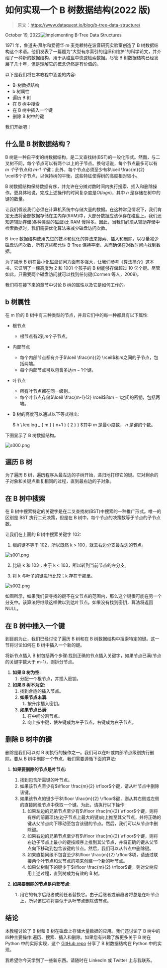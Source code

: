 # 如何实现一个 B 树数据结构(2022 版)

> 原文：<https://www.dataquest.io/blog/b-tree-data-structure/>

October 19, 2022![Implementing B-Tree Data Structures](img/ffd9fcd2e5ed40bc927c4fee8871a891.png)

1971 年，鲁道夫·拜尔和爱德华·m·麦克赖特在波音研究实验室创造了 B 树数据结构这个术语。他们发表了一篇题为“大型有序索引的组织和维护”的科学论文，并介绍了一种新的数据结构，用于从磁盘中快速检索数据。尽管 B 树数据结构已经发展了几十年，但是理解它的概念仍然是有价值的。

以下是我们将在本教程中涵盖的内容:

*   B-树数据结构
*   b 树属性
*   遍历 B 树
*   在 B 树中搜索
*   在 B 树中插入一个键
*   删除 B 树中的键

我们开始吧！

## 什么是 B 树数据结构？

B 树是一种自平衡的树数据结构，是二叉查找树(BST)的一般化形式。然而，与二叉树不同，每个节点可以有两个以上的子节点。换句话说，每个节点最多可以有 *m 个*子节点和 *m-1 个*键；此外，每个节点必须至少有$\lceil \frac{m}{2} \rceil$个子节点，以保持树的平衡。这些特征使得树的高度相对较小。

B 树数据结构保持数据有序，并允许在分摊对数时间内执行搜索、插入和删除操作。更具体地说，完成上述操作的时间复杂度是$O(log {n})$，其中 *n* 是存储在树中的键的数量。

让我们假设我们必须在计算机系统中存储大量的数据。在这种常见情况下，我们肯定无法将全部数据存储在主内存(RAM)中，大部分数据应该保存在磁盘上。我们还知道辅助存储(各种类型的磁盘)比 RAM 慢得多。因此，当我们必须从辅助存储中检索数据时，我们需要优化算法来减少磁盘访问次数。

B-tree 数据结构使用先进的技术和优化的算法来搜索、插入和删除，以尽量减少磁盘访问次数，所有这些都允许 B-Tree 保持平衡，从而确保在对数时间内找到数据。

为了揭示 B 树在最小化磁盘访问方面有多强大，让我们参考《算法简介》这本书，它证明了一棵高度为 2 和 1001 个孩子的 B 树能够存储超过 10 亿个键。尽管如此，只需要两个磁盘访问就可以找到任何键(Cormen 等人，2009)。

我们将在接下来的章节中讨论 B 树的属性以及它是如何工作的。

## b 树属性

在 m 阶的 B 树中有三种类型的节点，并且它们中的每一种都具有以下属性:

*   根节点
    *   根节点有$2$到$m$个子节点。
*   内部节点
    *   每个内部节点都有介于$\lceil \frac{m}{2} \rceil$和$m$之间的子节点，包括两端。
    *   每个内部节点可以包含多达$m-1$个键。
*   叶节点
    *   所有叶节点都在同一级别。
    *   每个叶节点存储$\lceil \frac{m-1}{2} \rceil$和$m-1$之间的密钥，包括两端。
*   B 树的高度可以通过以下等式得出:

    $ h \ leq log _ { m } { n+1 } { 2 } } $其中 *m* 是最小度数， *n* 是键的个数。

下图显示了 B 树数据结构。

![s000.png](img/a226c1764b978a0b498a0ecd82b66235.png)

## 遍历 B 树

为了遍历 B 树，遍历程序从最左边的子树开始，递归地打印它的键。它对剩余的子对象和关键点重复相同的过程，直到最右边的子对象。

## 在 B 树中搜索

在 B 树中搜索特定的关键字是在二叉查找树(BST)中搜索的一种推广形式。唯一的区别是 BST 执行二元决策，但是在 B 树中，每个节点的决策数等于节点的子节点数。

让我们在上面的 B 树中搜索关键字 102:

1.  根的键不等于 102，所以既然 k > 100，就去右边分支最左边的节点。

![s001.png](img/46c327d6fa1c56f85a8adb5c031fceaa.png)

2.  比较 k 和 103；由于 k < 103，所以转到当前节点的左分支。

3.  将 k 与叶子的键进行比较；k 存在于那里。

![s002.png](img/bed1de5a3597a4924ffcafe484d17bcc.png)

如图所示，如果我们要寻找的键不在父节点的范围内，那么这个键很可能在另一个分支中。该算法将继续这样做以到达叶节点。如果没有找到密钥，算法将返回 NULL。

## 在 B 树中插入一个键

到目前为止，我们已经讨论了遍历 B 树和在 B 树数据结构中搜索特定的键。这一节将讨论如何在 B 树中插入一个新的键。

将新节点插入 B 树包括两个步骤:找到正确的节点插入关键字，如果节点已满(节点的关键字数大于 m-1)，则拆分节点。

1.  **如果 B 树为空:**
    1.  分配一个根节点，并插入密钥。
2.  **如果 B 树不为空:**
    1.  找到合适的插入节点。
    2.  **如果节点未满:**
        1.  按升序插入密钥。
    3.  **如果节点已满:**
        1.  在中间分割节点。
        2.  向上按中键，使左键成为左子节点，右键成为右子节点。

## 删除 B 树中的键

删除是我们可以对 B 树执行的操作之一。我们可以在叶或内部节点级别执行删除。要从 B 树中删除一个节点，我们需要遵循下面的算法:

1.  **如果要删除的节点是叶节点:**

    1.  找到包含所需键的叶节点。
    2.  如果该节点至少有$\lfloor \frac{m}{2} \rfloor$个键，请从叶节点中删除该键。
    3.  如果该节点的键少于$\lfloor \frac{m}{2} \rfloor$键，则从其右侧或左侧的直接同级节点中获取一个键。为此，请执行以下操作:
        1.  如果左边的兄弟节点至少有$\lfloor \frac{m}{2} \rfloor$个键，则将有序的前置项(左边子节点上最大的键)向上推至其父节点，并将正确的键从父节点向下移动至包含该键的节点。然后，我们可以从节点中删除键。
        2.  如果右边的兄弟节点至少有$\lfloor \frac{m}{2} \rfloor$个键，则将右边子节点上最小的键按顺序上推到其父节点，并将正确的键从父节点向下移动到包含该键的节点。然后，我们可以从节点中删除键。
        3.  如果直接同级不包含至少$\lfloor \frac{m}{2} \rfloor$项，请通过联接两个叶节点和父节点的项来创建一个新的叶节点。
        4.  如果父树剩下的键少于$\lfloor \frac{m}{2} \rfloor$键，则对父树应用上述过程，直到树成为有效的 B 树。
2.  **如果要删除的节点是内部节点:**

    1.  用它的有序后继者或前任者替换它。由于后继者或前趋者将总是在叶节点上，所以该过程将类似于从叶节点删除该节点。

## 结论

本教程讨论了 B 树和 B 树在磁盘上存储大量数据的应用。我们还讨论了 B 树中的四种主要操作:遍历、搜索、插入和删除。如果您有兴趣了解更多关于 B 树在 Python 中的实际实现，这个 [GitHub repo](https://gist.github.com/teepark/572734) 分享了 B 树数据结构在 Python 中的实现。

我希望你今天学到了一些新东西。请随时在 LinkedIn 或 Twitter 上与我联系。